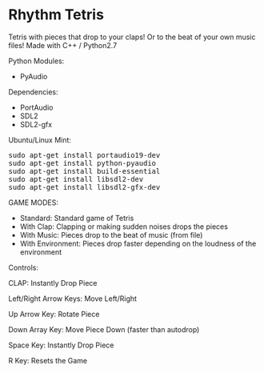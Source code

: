 # Rhythm Tetris

Tetris with pieces that drop to your claps!
Or to the beat of your own music files! Made with C++ / Python2.7

Python Modules:
 - PyAudio

Dependencies:
 - PortAudio
 - SDL2
 - SDL2-gfx
 
Ubuntu/Linux Mint:
<pre>
sudo apt-get install portaudio19-dev
sudo apt-get install python-pyaudio
sudo apt-get install build-essential
sudo apt-get install libsdl2-dev
sudo apt-get install libsdl2-gfx-dev
</pre>
 
GAME MODES:
- Standard:
  Standard game of Tetris
- With Clap:
  Clapping or making sudden noises drops the pieces
- With Music:
  Pieces drop to the beat of music (from file)
- With Environment:
  Pieces drop faster depending on the loudness of the environment
  
 
Controls:

 CLAP: Instantly Drop Piece
 
 Left/Right Arrow Keys: Move Left/Right
 
 Up Arrow Key: Rotate Piece
 
 Down Array Key: Move Piece Down (faster than autodrop)
 
 Space Key: Instantly Drop Piece
 
 R Key: Resets the Game
